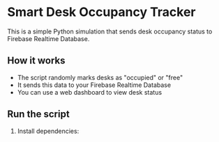 # Smart Desk Occupancy Tracker

This is a simple Python simulation that sends desk occupancy status to Firebase Realtime Database.

## How it works

- The script randomly marks desks as "occupied" or "free"
- It sends this data to your Firebase Realtime Database
- You can use a web dashboard to view desk status

## Run the script

1. Install dependencies:
